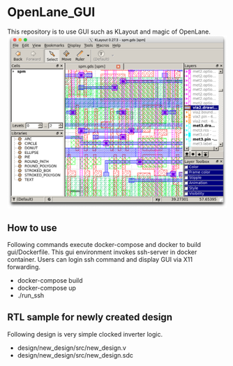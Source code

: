 # OpenLane_GUI
This repository is to use GUI such as KLayout and magic of OpenLane.
![klayout](img/klayout_up.png)

## How to use
Following commands execute docker-compose and docker to build gui/Dockerfile.
This gui environment invokes ssh-server in docker container.
Users can login ssh command and display GUI via X11 forwarding.
- docker-compose build
- docker-compose up
- ./run_ssh

## RTL sample for newly created design
Following design is very simple clocked inverter logic.
- design/new_design/src/new_design.v
- design/new_design/src/new_design.sdc
